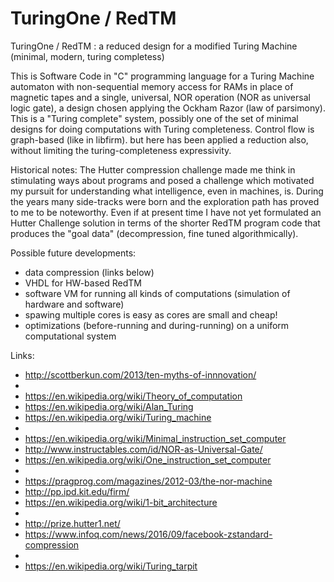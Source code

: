 # TuringOne / RedTM
TuringOne / RedTM : a reduced design for a modified Turing Machine (minimal, modern, turing completess)

This is Software Code in "C" programming language for a Turing Machine
automaton with non-sequential memory access for RAMs in place 
of magnetic tapes and a single, universal, NOR operation 
(NOR as universal logic gate), a design chosen applying the Ockham Razor 
(law of parsimony). This is a "Turing complete" system, possibly 
one of the set of minimal designs for doing computations
with Turing completeness.
Control flow is graph-based (like in libfirm). but here has been applied a reduction also, without limiting the turing-completeness expressivity.

Historical notes:
The Hutter compression challenge made me think in stimulating ways about programs and posed a challenge which motivated my pursuit for understanding what intelligence, even in machines, is.
During the years many side-tracks were born and the exploration path has proved to me to be noteworthy.
Even if at present time I have not yet formulated an Hutter Challenge solution in terms of the shorter RedTM program code that produces the "goal data" (decompression, fine tuned algorithmically).

Possible future developments:
- data compression (links below)
- VHDL for HW-based RedTM
- software VM for running all kinds of computations (simulation of hardware and software)
- spawing multiple cores is easy as cores are small and cheap!
- optimizations (before-running and during-running) on a uniform computational system

Links:
* http://scottberkun.com/2013/ten-myths-of-innnovation/
* 
* https://en.wikipedia.org/wiki/Theory_of_computation
* https://en.wikipedia.org/wiki/Alan_Turing
* https://en.wikipedia.org/wiki/Turing_machine
* 
* https://en.wikipedia.org/wiki/Minimal_instruction_set_computer
* http://www.instructables.com/id/NOR-as-Universal-Gate/
* https://en.wikipedia.org/wiki/One_instruction_set_computer
* 
* https://pragprog.com/magazines/2012-03/the-nor-machine
* http://pp.ipd.kit.edu/firm/
* https://en.wikipedia.org/wiki/1-bit_architecture
* 
* http://prize.hutter1.net/
* https://www.infoq.com/news/2016/09/facebook-zstandard-compression
* 
* https://en.wikipedia.org/wiki/Turing_tarpit
